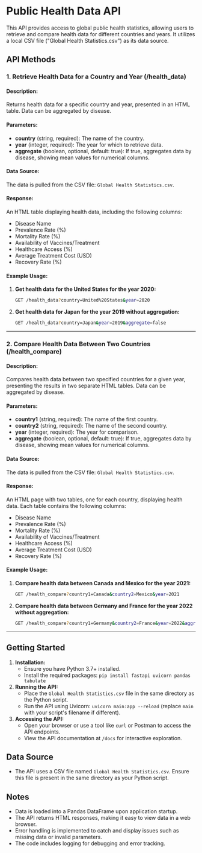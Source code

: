 # Public Health Data API

This API provides access to global public health statistics, allowing users to retrieve and compare health data for different countries and years. It utilizes a local CSV file ("Global Health Statistics.csv") as its data source.

## API Methods

### 1. Retrieve Health Data for a Country and Year (/health_data)

#### Description:
Returns health data for a specific country and year, presented in an HTML table. Data can be aggregated by disease.

#### Parameters:
- **country** (string, required): The name of the country.
- **year** (integer, required): The year for which to retrieve data.
- **aggregate** (boolean, optional, default: true): If true, aggregates data by disease, showing mean values for numerical columns.

#### Data Source:
The data is pulled from the CSV file: `Global Health Statistics.csv`.

#### Response:
An HTML table displaying health data, including the following columns:
- Disease Name
- Prevalence Rate (%)
- Mortality Rate (%)
- Availability of Vaccines/Treatment
- Healthcare Access (%)
- Average Treatment Cost (USD)
- Recovery Rate (%)

#### Example Usage:
1. **Get health data for the United States for the year 2020:**
    ```bash
    GET /health_data?country=United%20States&year=2020
    ```

2. **Get health data for Japan for the year 2019 without aggregation:**
    ```bash
    GET /health_data?country=Japan&year=2019&aggregate=false
    ```

---

### 2. Compare Health Data Between Two Countries (/health_compare)

#### Description:
Compares health data between two specified countries for a given year, presenting the results in two separate HTML tables. Data can be aggregated by disease.

#### Parameters:
- **country1** (string, required): The name of the first country.
- **country2** (string, required): The name of the second country.
- **year** (integer, required): The year for comparison.
- **aggregate** (boolean, optional, default: true): If true, aggregates data by disease, showing mean values for numerical columns.

#### Data Source:
The data is pulled from the CSV file: `Global Health Statistics.csv`.

#### Response:
An HTML page with two tables, one for each country, displaying health data. Each table contains the following columns:
- Disease Name
- Prevalence Rate (%)
- Mortality Rate (%)
- Availability of Vaccines/Treatment
- Healthcare Access (%)
- Average Treatment Cost (USD)
- Recovery Rate (%)

#### Example Usage:
1. **Compare health data between Canada and Mexico for the year 2021:**
    ```bash
    GET /health_compare?country1=Canada&country2=Mexico&year=2021
    ```

2. **Compare health data between Germany and France for the year 2022 without aggregation:**
    ```bash
    GET /health_compare?country1=Germany&country2=France&year=2022&aggregate=false
    ```

---

## Getting Started

1.  **Installation:**
    * Ensure you have Python 3.7+ installed.
    * Install the required packages: `pip install fastapi uvicorn pandas tabulate`
2.  **Running the API:**
    * Place the `Global Health Statistics.csv` file in the same directory as the Python script.
    * Run the API using Uvicorn: `uvicorn main:app --reload` (replace `main` with your script's filename if different).
3.  **Accessing the API:**
    * Open your browser or use a tool like `curl` or Postman to access the API endpoints.
    * View the API documentation at `/docs` for interactive exploration.

## Data Source

* The API uses a CSV file named `Global Health Statistics.csv`. Ensure this file is present in the same directory as your Python script.

## Notes

* Data is loaded into a Pandas DataFrame upon application startup.
* The API returns HTML responses, making it easy to view data in a web browser.
* Error handling is implemented to catch and display issues such as missing data or invalid parameters.
* The code includes logging for debugging and error tracking.
